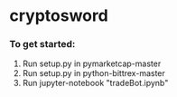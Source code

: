 # cryptosword


### To get started:  

1. Run setup.py in pymarketcap-master
2. Run setup.py in python-bittrex-master
3. Run jupyter-notebook "tradeBot.ipynb"
